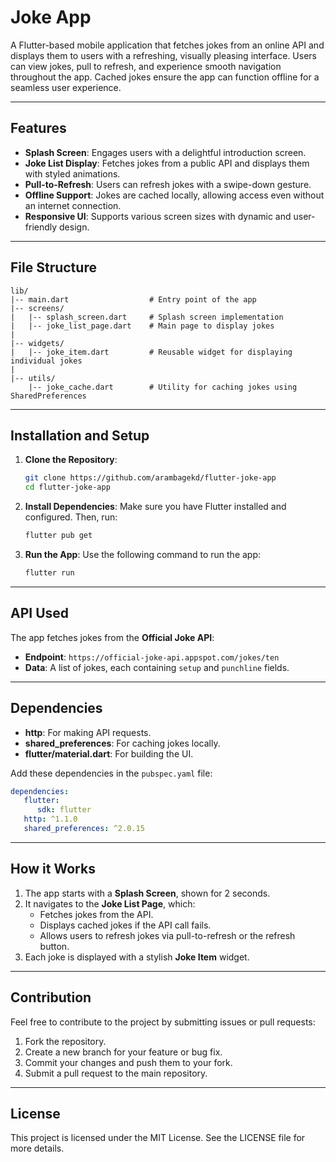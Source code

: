 # Joke App

A Flutter-based mobile application that fetches jokes from an online API and displays them to users with a refreshing, visually pleasing interface. Users can view jokes, pull to refresh, and experience smooth navigation throughout the app. Cached jokes ensure the app can function offline for a seamless user experience.

---

## Features

- **Splash Screen**: Engages users with a delightful introduction screen.
- **Joke List Display**: Fetches jokes from a public API and displays them with styled animations.
- **Pull-to-Refresh**: Users can refresh jokes with a swipe-down gesture.
- **Offline Support**: Jokes are cached locally, allowing access even without an internet connection.
- **Responsive UI**: Supports various screen sizes with dynamic and user-friendly design.

---

## File Structure

```
lib/
|-- main.dart                  # Entry point of the app
|-- screens/
|   |-- splash_screen.dart     # Splash screen implementation
|   |-- joke_list_page.dart    # Main page to display jokes
|
|-- widgets/
|   |-- joke_item.dart         # Reusable widget for displaying individual jokes
|
|-- utils/
    |-- joke_cache.dart        # Utility for caching jokes using SharedPreferences
```

---

## Installation and Setup

1. **Clone the Repository**:
   ```bash
   git clone https://github.com/arambagekd/flutter-joke-app
   cd flutter-joke-app
   ```

2. **Install Dependencies**:
   Make sure you have Flutter installed and configured. Then, run:
   ```bash
   flutter pub get
   ```

3. **Run the App**:
   Use the following command to run the app:
   ```bash
   flutter run
   ```

---

## API Used

The app fetches jokes from the **Official Joke API**:
- **Endpoint**: `https://official-joke-api.appspot.com/jokes/ten`
- **Data**: A list of jokes, each containing `setup` and `punchline` fields.

---

## Dependencies

- **http**: For making API requests.
- **shared_preferences**: For caching jokes locally.
- **flutter/material.dart**: For building the UI.

Add these dependencies in the `pubspec.yaml` file:
```yaml
dependencies:
   flutter:
      sdk: flutter
   http: ^1.1.0
   shared_preferences: ^2.0.15
```

---

## How it Works

1. The app starts with a **Splash Screen**, shown for 2 seconds.
2. It navigates to the **Joke List Page**, which:
   - Fetches jokes from the API.
   - Displays cached jokes if the API call fails.
   - Allows users to refresh jokes via pull-to-refresh or the refresh button.
3. Each joke is displayed with a stylish **Joke Item** widget.

---


## Contribution

Feel free to contribute to the project by submitting issues or pull requests:

1. Fork the repository.
2. Create a new branch for your feature or bug fix.
3. Commit your changes and push them to your fork.
4. Submit a pull request to the main repository.

---

## License

This project is licensed under the MIT License. See the LICENSE file for more details.
